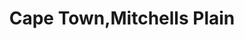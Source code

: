 ---
title: Cape Town,Mitchells Plain
url: /cape-town-mitchells-plain/
latitude: -34.041
longitude: 18.585
---